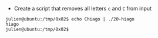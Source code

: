 - Create a script that removes all letters ```c``` and ```C``` from input
```
julien@ubuntu:/tmp/0x02$ echo Chiago | ./20-hiago
hiago
julien@ubuntu:/tmp/0x02$
```
